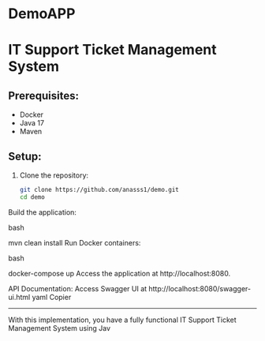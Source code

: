 # DemoAPP

# IT Support Ticket Management System

## Prerequisites:
- Docker
- Java 17
- Maven

## Setup:

1. Clone the repository:
   ```bash
   git clone https://github.com/anasss1/demo.git
   cd demo
Build the application:

bash

mvn clean install
Run Docker containers:

bash

docker-compose up
Access the application at http://localhost:8080.

API Documentation:
Access Swagger UI at http://localhost:8080/swagger-ui.html
yaml
Copier

---

With this implementation, you have a fully functional IT Support Ticket Management System using Jav

